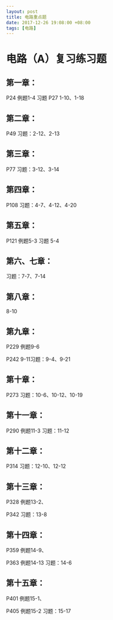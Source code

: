 ```yaml
---
layout: post
title: 电路重点题
date: 2017-12-26 19:08:00 +08:00
tags: [电路]
---
```


# 电路（A）复习练习题

## 第一章：
P24   例题1-4    习题  P27   1-10、1-18

## 第二章：
P49   习题：2-12、2-13

## 第三章：
P77   习题：3-12、3-14

## 第四章：
P108  习题：4-7、4-12、4-20

## 第五章：
P121  例题5-3    习题   5-4

## 第六、七章：
习题：7-7、7-14

## 第八章：
8-10

## 第九章：
P229  例题9-6

P242  9-11习题：9-4、9-21

## 第十章：
P273  习题：10-6、10-12、10-19

## 第十一章：
P290  例题11-3   习题：11-12

## 第十二章：
P314  习题：12-10、12-12

## 第十三章：
P328  例题13-2、

P342  习题：13-8

## 第十四章：
P359  例题14-9、

P363  例题14-13   习题：14-6

## 第十五章：
P401 例题15-1、

P405 例题15-2   习题：15-17
